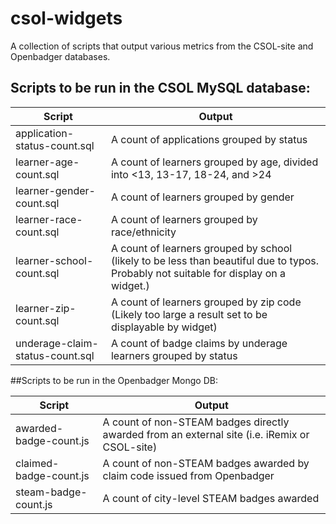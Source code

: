 # csol-widgets

A collection of scripts that output various metrics from the CSOL-site and Openbadger databases.

## Scripts to be run in the CSOL MySQL database:

Script                          | Output
--------------------------------|-----------------------------------
application-status-count.sql    | A count of applications grouped by status
learner-age-count.sql           | A count of learners grouped by age, divided into <13, 13-17, 18-24, and >24
learner-gender-count.sql        | A count of learners grouped by gender
learner-race-count.sql          | A count of learners grouped by race/ethnicity
learner-school-count.sql        | A count of learners grouped by school (likely to be less than beautiful due to typos.  Probably not suitable for display on a widget.)
learner-zip-count.sql           | A count of learners grouped by zip code (Likely too large a result set to be displayable by widget)
underage-claim-status-count.sql | A count of badge claims by underage learners grouped by status

##Scripts to be run in the Openbadger Mongo DB:

Script                          | Output
--------------------------------|-----------------------------------
awarded-badge-count.js          | A count of non-STEAM badges directly awarded from an external site (i.e. iRemix or CSOL-site)
claimed-badge-count.js          | A count of non-STEAM badges awarded by claim code issued from Openbadger
steam-badge-count.js            | A count of city-level STEAM badges awarded